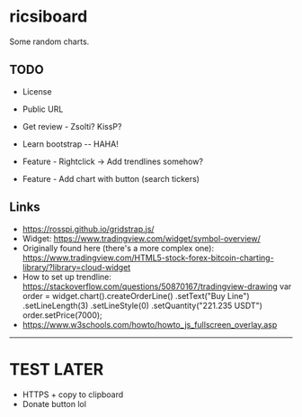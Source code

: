 # ricsiboard

Some random charts.

## TODO

* License
* Public URL
* Get review - Zsolti? KissP?
* Learn bootstrap -- HAHA!

* Feature - Rightclick -> Add trendlines somehow?
* Feature - Add chart with button (search tickers)

## Links
* https://rosspi.github.io/gridstrap.js/
* Widget: https://www.tradingview.com/widget/symbol-overview/
* Originally found here (there's a more complex one): https://www.tradingview.com/HTML5-stock-forex-bitcoin-charting-library/?library=cloud-widget
* How to set up trendline: https://stackoverflow.com/questions/50870167/tradingview-drawing
    var order = widget.chart().createOrderLine()
      .setText("Buy Line")
      .setLineLength(3) 
      .setLineStyle(0) 
      .setQuantity("221.235 USDT")
    order.setPrice(7000);
* https://www.w3schools.com/howto/howto_js_fullscreen_overlay.asp

-------------------------------------------------------------------

TEST LATER
==========

* HTTPS + copy to clipboard
* Donate button lol
